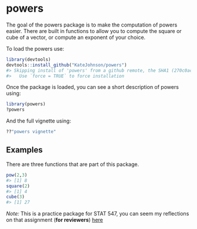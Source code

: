 powers
======

The goal of the powers package is to make the computation of powers easier. There are built in functions to allow you to compute the square or cube of a vector, or compute an exponent of your choice.

To load the powers use:

``` r
library(devtools)
devtools::install_github("KateJohnson/powers")
#> Skipping install of 'powers' from a github remote, the SHA1 (270c0ac5) has not changed since last install.
#>   Use `force = TRUE` to force installation
```

Once the package is loaded, you can see a short description of powers using:

``` r
library(powers)
?powers
```

And the full vignette using:

``` r
??"powers vignette"
```

Examples
--------

There are three functions that are part of this package.

``` r
pow(2,3)
#> [1] 8
square(2)
#> [1] 4
cube(3)
#> [1] 27
```

*Note:* This is a practice package for STAT 547, you can seem my reflections on that assignment (**for reviewers**) [here](https://github.com/KateJohnson/powers/blob/master/STAT547README.md)
